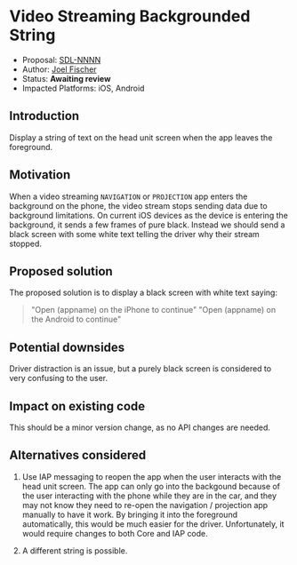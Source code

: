 # Video Streaming Backgrounded String

* Proposal: [SDL-NNNN](nnnn-video-background-string.md)
* Author: [Joel Fischer](https://github.com/joeljfischer)
* Status: **Awaiting review**
* Impacted Platforms: iOS, Android

## Introduction

Display a string of text on the head unit screen when the app leaves the foreground.

## Motivation

When a video streaming `NAVIGATION` or `PROJECTION` app enters the background on the phone, the video stream stops sending data due to background limitations. On current iOS devices as the device is entering the background, it sends a few frames of pure black. Instead we should send a black screen with some white text telling the driver why their stream stopped.

## Proposed solution

The proposed solution is to display a black screen with white text saying:

> "Open \(appname) on the iPhone to continue"
> "Open \(appname) on the Android to continue"

## Potential downsides

Driver distraction is an issue, but a purely black screen is considered to very confusing to the user.

## Impact on existing code

This should be a minor version change, as no API changes are needed.

## Alternatives considered

1. Use IAP messaging to reopen the app when the user interacts with the head unit screen. The app can only go into the backgound because of the user interacting with the phone while they are in the car, and they may not know they need to re-open the navigation / projection app manually to have it work. By bringing it into the foreground automatically, this would be much easier for the driver. Unfortunately, it would require changes to both Core and IAP code.

2. A different string is possible.
